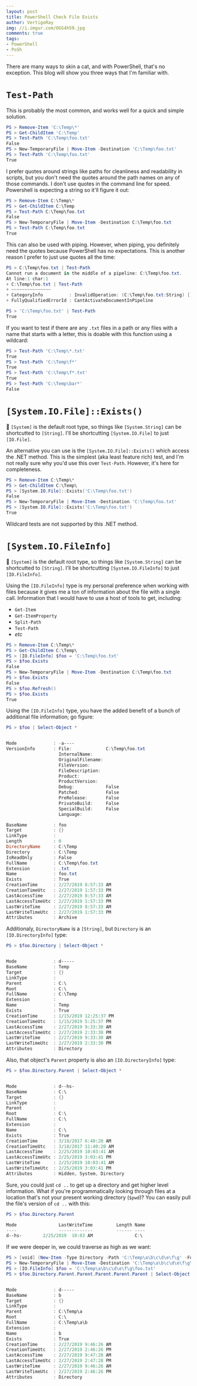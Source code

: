 ```yaml
---
layout: post
title: PowerShell Check File Exists 
author: VertigoRay
img: //i.imgur.com/OGS4h59.jpg
comments: true
tags:
- PowerShell
- PoSh
---
```

There are many ways to skin a cat, and with PowerShell, that's no exception. This blog will show you three ways that I'm familiar with.

# `Test-Path`

This is probably the most common, and works well for a quick and simple solution.

```powershell
PS > Remove-Item 'C:\Temp\*'
PS > Get-ChildItem 'C:\Temp'
PS > Test-Path 'C:\Temp\foo.txt'
False
PS > New-TemporaryFile | Move-Item -Destination 'C:\Temp\foo.txt'
PS > Test-Path 'C:\Temp\foo.txt'
True
```

I prefer quotes around strings like paths for cleanliness and readability in scripts, but you don't need the quotes around the path names on any of those commands.
I don't use quotes in the command line for speed. Powershell is expecting a string so it'll figure it out:

```powershell
PS > Remove-Item C:\Temp\*
PS > Get-ChildItem C:\Temp
PS > Test-Path C:\Temp\foo.txt
False
PS > New-TemporaryFile | Move-Item -Destination C:\Temp\foo.txt
PS > Test-Path C:\Temp\foo.txt
True
```

This can also be used with piping.
However, when piping, you definitely need the quotes because PowerShell has no expectations.
This is another reason I prefer to just use quotes all the time:

```powershell
PS > C:\Temp\foo.txt | Test-Path
Cannot run a document in the middle of a pipeline: C:\Temp\foo.txt.
At line:1 char:1
+ C:\Temp\foo.txt | Test-Path
+ ~~~~~~~~~~~~~~~
+ CategoryInfo          : InvalidOperation: (C:\Temp\foo.txt:String) [], RuntimeException
+ FullyQualifiedErrorId : CantActivateDocumentInPipeline

PS > 'C:\Temp\foo.txt' | Test-Path
True
```

If you want to test if there are any `.txt` files in a path or any files with a name that starts with a letter, this is doable with this function using a wildcard:

```powershell
PS > Test-Path 'C:\Temp\*.txt'
True
PS > Test-Path 'C:\Temp\f*'
True
PS > Test-Path 'C:\Temp\f*.txt'
True
PS > Test-Path 'C:\Temp\bar*'
False
```

# `[System.IO.File]::Exists()`

:notebook:
`[System]` is the default root type, so things like `[System.String]` can be shortcutted to `[String]`.
I'll be shortcutting `[System.IO.File]` to just `[IO.File]`.

An alternative you can use is the `[System.IO.File]::Exists()` which access the .NET method. This is the simplest (aka least feature rich) test, and I'm not really sure why you'd use this over `Test-Path`. However, it's here for completeness.

```powershell
PS > Remove-Item C:\Temp\*
PS > Get-ChildItem C:\Temp\
PS > [System.IO.File]::Exists('C:\Temp\foo.txt')
False
PS > New-TemporaryFile | Move-Item -Destination 'C:\Temp\foo.txt'
PS > [System.IO.File]::Exists('C:\Temp\foo.txt')
True
```

Wildcard tests are not supported by this .NET method.

# `[System.IO.FileInfo]`

:notebook:
`[System]` is the default root type, so things like `[System.String]` can be shortcutted to `[String]`.
I'll be shortcutting `[System.IO.FileInfo]` to just `[IO.FileInfo]`.

Using the `[IO.FileInfo]` type is my personal preference when working with files because it gives me a ton of information about the file with a single call.
Information that I would have to use a host of tools to get, including:

- `Get-Item`
- `Get-ItemProperty`
- `Split-Path`
- `Test-Path`
- *etc*

```powershell
PS > Remove-Item C:\Temp\*
PS > Get-ChildItem C:\Temp\
PS > [IO.FileInfo] $foo = 'C:\Temp\foo.txt'
PS > $foo.Exists
False
PS > New-TemporaryFile | Move-Item -Destination C:\Temp\foo.txt
PS > $foo.Exists
False
PS > $foo.Refresh()
PS > $foo.Exists
True
```

Using the `[IO.FileInfo]` type, you have the added benefit of a bunch of additional file information; go figure:

```powershell
PS > $foo | Select-Object *


Mode              : -a----
VersionInfo       : File:             C:\Temp\foo.txt
                    InternalName:
                    OriginalFilename:
                    FileVersion:
                    FileDescription:
                    Product:
                    ProductVersion:
                    Debug:            False
                    Patched:          False
                    PreRelease:       False
                    PrivateBuild:     False
                    SpecialBuild:     False
                    Language:

BaseName          : foo
Target            : {}
LinkType          :
Length            : 0
DirectoryName     : C:\Temp
Directory         : C:\Temp
IsReadOnly        : False
FullName          : C:\Temp\foo.txt
Extension         : .txt
Name              : foo.txt
Exists            : True
CreationTime      : 2/27/2019 8:57:33 AM
CreationTimeUtc   : 2/27/2019 1:57:33 PM
LastAccessTime    : 2/27/2019 8:57:33 AM
LastAccessTimeUtc : 2/27/2019 1:57:33 PM
LastWriteTime     : 2/27/2019 8:57:33 AM
LastWriteTimeUtc  : 2/27/2019 1:57:33 PM
Attributes        : Archive
```

Additionaly, `DirectoryName` is a `[String]`, but `Directory` is an `[IO.DirectoryInfo]` type:

```powershell
PS > $foo.Directory | Select-Object *


Mode              : d-----
BaseName          : Temp
Target            : {}
LinkType          :
Parent            : C:\
Root              : C:\
FullName          : C:\Temp
Extension         :
Name              : Temp
Exists            : True
CreationTime      : 1/15/2019 12:25:37 PM
CreationTimeUtc   : 1/15/2019 5:25:37 PM
LastAccessTime    : 2/27/2019 9:33:30 AM
LastAccessTimeUtc : 2/27/2019 2:33:30 PM
LastWriteTime     : 2/27/2019 9:33:30 AM
LastWriteTimeUtc  : 2/27/2019 2:33:30 PM
Attributes        : Directory
```

Also, that object's `Parent` property is also an `[IO.DirectoryInfo]` type:

```powershell
PS > $foo.Directory.Parent | Select-Object *


Mode              : d--hs-
BaseName          : C:\
Target            : {}
LinkType          :
Parent            :
Root              : C:\
FullName          : C:\
Extension         :
Name              : C:\
Exists            : True
CreationTime      : 3/18/2017 6:40:20 AM
CreationTimeUtc   : 3/18/2017 11:40:20 AM
LastAccessTime    : 2/25/2019 10:03:41 AM
LastAccessTimeUtc : 2/25/2019 3:03:41 PM
LastWriteTime     : 2/25/2019 10:03:41 AM
LastWriteTimeUtc  : 2/25/2019 3:03:41 PM
Attributes        : Hidden, System, Directory
```

Sure, you could just `cd ..` to get up a directory and get higher level information.
What if you're programmatically looking through files at a location that's not your present working directory (`$pwd`)?
You can easily pull the file's version of `cd ..` with this:

```powershell
PS > $foo.Directory.Parent

Mode                LastWriteTime         Length Name
----                -------------         ------ ----
d--hs-        2/25/2019  10:03 AM                C:\
```

If we were deeper in, we could traverse as high as we want:

```powershell
PS > [void] (New-Item -Type Directory -Path 'C:\Temp\a\b\c\d\e\f\g' -Force)
PS > New-TemporaryFile | Move-Item -Destination 'C:\Temp\a\b\c\d\e\f\g\foo.txt'
PS > [IO.FileInfo] $foo = 'C:\Temp\a\b\c\d\e\f\g\foo.txt'
PS > $foo.Directory.Parent.Parent.Parent.Parent.Parent | Select-Object *


Mode              : d-----
BaseName          : b
Target            : {}
LinkType          :
Parent            : C:\Temp\a
Root              : C:\
FullName          : C:\Temp\a\b
Extension         :
Name              : b
Exists            : True
CreationTime      : 2/27/2019 9:46:26 AM
CreationTimeUtc   : 2/27/2019 2:46:26 PM
LastAccessTime    : 2/27/2019 9:47:28 AM
LastAccessTimeUtc : 2/27/2019 2:47:28 PM
LastWriteTime     : 2/27/2019 9:46:26 AM
LastWriteTimeUtc  : 2/27/2019 2:46:26 PM
Attributes        : Directory
```